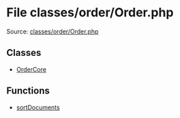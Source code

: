 File classes/order/Order.php
=========

Source: [classes/order/Order.php](https://github.com/PrestaShop/PrestaShop/blob/1.5.0.5/classes/order/Order.php)


Classes
-------

* [OrderCore](class.OrderCore.md)

Functions
---------

* [sortDocuments](function.sortDocuments.md)

